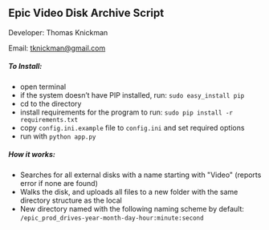## Epic Video Disk Archive Script

Developer: Thomas Knickman

Email: tknickman@gmail.com

##### To Install:
* open terminal
* if the system doesn’t have PIP installed, run: `sudo easy_install pip`
* cd to the directory
* install requirements for the program to run: `sudo pip install -r requirements.txt`
* copy `config.ini.example` file to `config.ini` and set required options
* run with `python app.py`


##### How it works:

* Searches for all external disks with a name starting with "Video" (reports error if none are found)
* Walks the disk, and uploads all files to a new folder with the same directory structure as the local 
* New directory named with the following naming scheme by default: `/epic_prod_drives-year-month-day-hour:minute:second`

